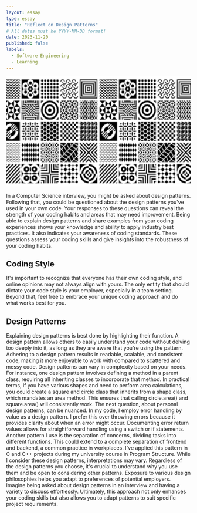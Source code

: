 ```yaml
---
layout: essay
type: essay
title: "Reflect on Design Patterns"
# All dates must be YYYY-MM-DD format!
date: 2023-11-20
published: false
labels:
  - Software Engineering
  - Learning
---
```


<img height ="300px" class="rounded float-start pe-4" src="../img/designpattern.png">

In a Computer Science interview, you might be asked about design patterns. Following that, you could be questioned about the design patterns you've used in your own code. Your responses to these questions can reveal the strength of your coding habits and areas that may need improvement. Being able to explain design patterns and share examples from your coding experiences shows your knowledge and ability to apply industry best practices. It also indicates your awareness of coding standards. These questions assess your coding skills and give insights into the robustness of your coding habits.
## Coding Style
It's important to recognize that everyone has their own coding style, and online opinions may not always align with yours. The only entity that should dictate your code style is your employer, especially in a team setting. Beyond that, feel free to embrace your unique coding approach and do what works best for you.
## Design Patterns

Explaining design patterns is best done by highlighting their function. A design pattern allows others to easily understand your code without delving too deeply into it, as long as they are aware that you're using the pattern. Adhering to a design pattern results in readable, scalable, and consistent code, making it more enjoyable to work with compared to scattered and messy code. Design patterns can vary in complexity based on your needs.
For instance, one design pattern involves defining a method in a parent class, requiring all inheriting classes to incorporate that method. In practical terms, if you have various shapes and need to perform area calculations, you could create a square and circle class that inherits from a shape class, which mandates an area method. This ensures that calling circle.area() and square.area() will consistently work.
The next question, about personal design patterns, can be nuanced. In my code, I employ error handling by value as a design pattern. I prefer this over throwing errors because it provides clarity about when an error might occur. Documenting error return values allows for straightforward handling using a switch or if statements. Another pattern I use is the separation of concerns, dividing tasks into different functions. This could extend to a complete separation of frontend and backend, a common practice in workplaces. I've applied this pattern in C and C++ projects during my university course in Program Structure. While I consider these design patterns, interpretations may vary.
Regardless of the design patterns you choose, it's crucial to understand why you use them and be open to considering other patterns. Exposure to various design philosophies helps you adapt to preferences of potential employers. Imagine being asked about design patterns in an interview and having a variety to discuss effortlessly. Ultimately, this approach not only enhances your coding skills but also allows you to adapt patterns to suit specific project requirements.



